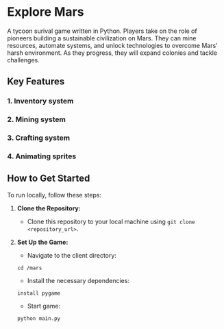 # Explore Mars 

A tycoon surival game written in Python. Players take on the role of pioneers building a sustainable civilization on Mars. They can mine  resources, automate systems, and unlock technologies to overcome Mars' harsh environment. As they progress, they will expand colonies and tackle challenges. 

## Key Features

### 1. Inventory system 
### 2. Mining system
### 3. Crafting system
### 4. Animating sprites

## How to Get Started

To run locally, follow these steps:

1. **Clone the Repository:**
   
   - Clone this repository to your local machine using `git clone <repository_url>`.

2. **Set Up the Game:**
   
    - Navigate to the client directory:
     
    `cd /mars`

    - Install the necessary dependencies:

    `install pygame` 

    - Start game: 

    `python main.py`

